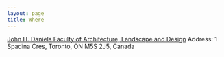 ```yaml
---
layout: page
title: Where
---
```



[John H. Daniels Faculty of Architecture, Landscape and Design](https://www.daniels.utoronto.ca/about/one-spadina)
Address: 1 Spadina Cres, Toronto, ON M5S 2J5, Canada
